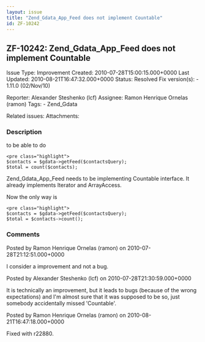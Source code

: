```yaml
---
layout: issue
title: "Zend_Gdata_App_Feed does not implement Countable"
id: ZF-10242
---
```


ZF-10242: Zend\_Gdata\_App\_Feed does not implement Countable
-------------------------------------------------------------

 Issue Type: Improvement Created: 2010-07-28T15:00:15.000+0000 Last Updated: 2010-08-21T16:47:32.000+0000 Status: Resolved Fix version(s): - 1.11.0 (02/Nov/10)
 
 Reporter:  Alexander Steshenko (lcf)  Assignee:  Ramon Henrique Ornelas (ramon)  Tags: - Zend\_Gdata
 
 Related issues: 
 Attachments: 
### Description

to be able to do

 
    <pre class="highlight">
    $contacts = $gdata->getFeed($contactsQuery);
    $total = count($contacts);


Zend\_Gdata\_App\_Feed needs to be implementing Countable interface. It already implements Iterator and ArrayAccess.

Now the only way is

 
    <pre class="highlight">
    $contacts = $gdata->getFeed($contactsQuery);
    $total = $contacts->count();


 

 

### Comments

Posted by Ramon Henrique Ornelas (ramon) on 2010-07-28T21:12:51.000+0000

I consider a improvement and not a bug.

 

 

Posted by Alexander Steshenko (lcf) on 2010-07-28T21:30:59.000+0000

It is technically an improvement, but it leads to bugs (because of the wrong expectations) and I'm almost sure that it was supposed to be so, just somebody accidentally missed 'Countable'.

 

 

Posted by Ramon Henrique Ornelas (ramon) on 2010-08-21T16:47:18.000+0000

Fixed with r22880.

 

 